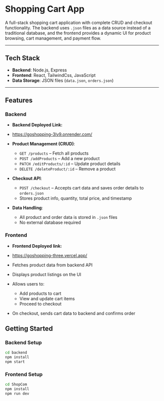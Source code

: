 # Shopping Cart App

A full-stack shopping cart application with complete CRUD and checkout functionality. The backend uses `.json` files as a data source instead of a traditional database, and the frontend provides a dynamic UI for product browsing, cart management, and payment flow.

---

## Tech Stack

- **Backend**: Node.js, Express
- **Frontend**: React, TailwindCss, JavaScript
- **Data Storage**: JSON files (`data.json`, `orders.json`)

---

## Features

### Backend

- **Backend Deployed Link:**
- https://goshopping-3lv9.onrender.com/

- **Product Management (CRUD)**:

  - `GET /products` – Fetch all products
  - `POST /addProducts` – Add a new product
  - `PATCH /editProducts/:id` – Update product details
  - `DELETE /deleteProduct/:id` – Remove a product

- **Checkout API**:

  - `POST /checkout` – Accepts cart data and saves order details to `orders.json`
  - Stores product info, quantity, total price, and timestamp

- **Data Handling**:
  - All product and order data is stored in `.json` files
  - No external database required

### Frontend

- **Frontend Deployed link:**
- https://goshopping-three.vercel.app/

- Fetches product data from backend API
- Displays product listings on the UI
- Allows users to:
  - Add products to cart
  - View and update cart items
  - Proceed to checkout
- On checkout, sends cart data to backend and confirms order

## Getting Started

### Backend Setup

```bash
cd backend
npm install
npm start
```

### Frontend Setup

```bash
cd ShopCom
npm install
npm run dev
```
